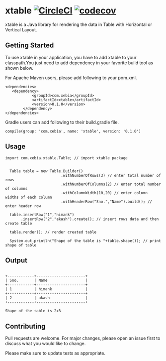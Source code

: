 # xtable [![CircleCI](https://circleci.com/gh/himankbatra/xtable.svg?style=svg&circle-token=3c690ed73165d2c5d248de0a71f645b736cb48f0)](https://circleci.com/gh/himankbatra/xtable) [![codecov](https://codecov.io/gh/himankbatra/xtable/branch/master/graph/badge.svg?token=XrjXEn3aq0)](https://codecov.io/gh/himankbatra/xtable)

xtable is a Java library for rendering the data in Table with Horizontal or Vertical Layout.

## Getting Started

To use xtable in your application, you have to add xtable to your classpath.You just need to add dependency in your
 favorite build tool as shown below.

For Apache Maven users, please add following to your pom.xml.

```
<dependencies>
   <dependency>
            <groupId>com.xebia</groupId>
            <artifactId>xtable</artifactId>
            <version>0.1.0</version>
        </dependency>
</dependencies>
```

Gradle users can add following to their build.gradle file.

```
compile(group: 'com.xebia', name: 'xtable', version: '0.1.0')
```

## Usage

```
import com.xebia.xtable.Table; // import xtable package


  Table table = new Table.Builder()
                         .withNumberOfRows(3) // enter total number of rows
                         .withNumberOfColumns(2) // enter total number of columns
            			 .withColumnWidth(10,20) // enter column widths of each column
                         .withHeaderRow("Sno.","Name").build(); // enter header row  

  table.insertRow("1","himank")
       .insertRow("2","akash").create(); // insert rows data and then create table

  table.render(); // render created table

  System.out.println("Shape of the table is "+table.shape()); // print shape of table
```

## Output

```

+------------+----------------------+
| Sno.       | Name                 |
+------------+----------------------+
| 1          | himank               |
+------------+----------------------+
| 2          | akash                |
+------------+----------------------+

Shape of the table is 2x3

```

## Contributing
Pull requests are welcome. For major changes, please open an issue first to discuss what you would like to change.

Please make sure to update tests as appropriate.